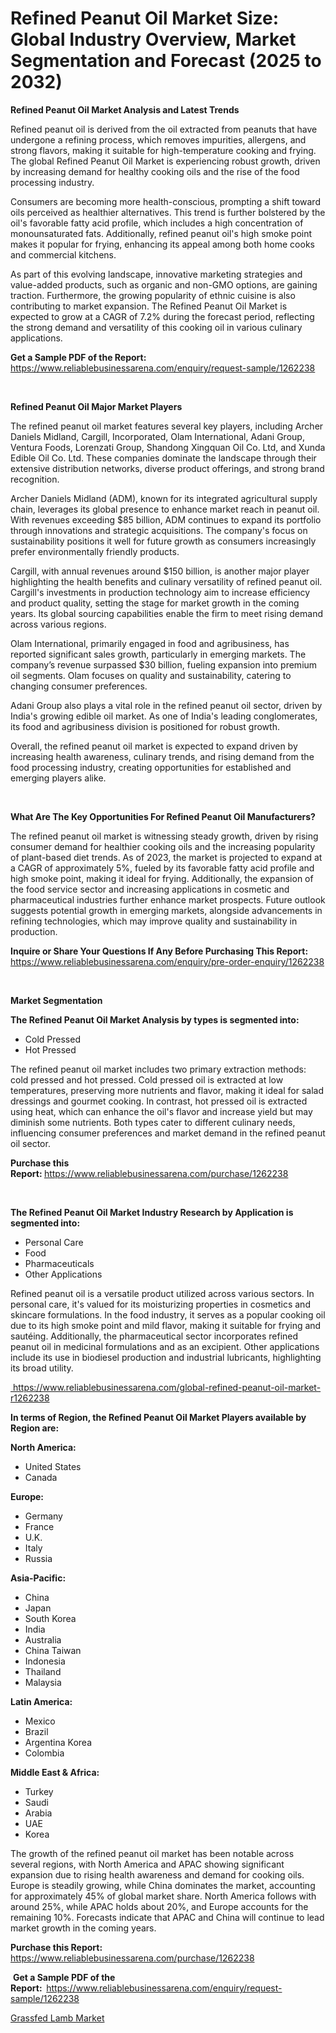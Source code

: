 <p><h1>Refined Peanut Oil Market Size: Global Industry Overview, Market Segmentation and Forecast (2025 to 2032)</h1></p><p><strong>Refined Peanut Oil Market Analysis and Latest Trends</strong></p>
<p><p>Refined peanut oil is derived from the oil extracted from peanuts that have undergone a refining process, which removes impurities, allergens, and strong flavors, making it suitable for high-temperature cooking and frying. The global Refined Peanut Oil Market is experiencing robust growth, driven by increasing demand for healthy cooking oils and the rise of the food processing industry. </p><p>Consumers are becoming more health-conscious, prompting a shift toward oils perceived as healthier alternatives. This trend is further bolstered by the oil's favorable fatty acid profile, which includes a high concentration of monounsaturated fats. Additionally, refined peanut oil's high smoke point makes it popular for frying, enhancing its appeal among both home cooks and commercial kitchens. </p><p>As part of this evolving landscape, innovative marketing strategies and value-added products, such as organic and non-GMO options, are gaining traction. Furthermore, the growing popularity of ethnic cuisine is also contributing to market expansion. The Refined Peanut Oil Market is expected to grow at a CAGR of 7.2% during the forecast period, reflecting the strong demand and versatility of this cooking oil in various culinary applications.</p></p>
<p><strong>Get a Sample PDF of the Report:&nbsp;</strong> <a href="https://www.reliablebusinessarena.com/enquiry/request-sample/1262238?utm_campaign=3211&utm_medium=2&utm_source=Github&utm_content=ia&utm_term=07042025&utm_id=refined-peanut-oil">https://www.reliablebusinessarena.com/enquiry/request-sample/1262238</a></p>
<p>&nbsp;</p>
<p><strong>Refined Peanut Oil Major Market Players</strong></p>
<p><p>The refined peanut oil market features several key players, including Archer Daniels Midland, Cargill, Incorporated, Olam International, Adani Group, Ventura Foods, Lorenzati Group, Shandong Xingquan Oil Co. Ltd, and Xunda Edible Oil Co. Ltd. These companies dominate the landscape through their extensive distribution networks, diverse product offerings, and strong brand recognition.</p><p>Archer Daniels Midland (ADM), known for its integrated agricultural supply chain, leverages its global presence to enhance market reach in peanut oil. With revenues exceeding $85 billion, ADM continues to expand its portfolio through innovations and strategic acquisitions. The company's focus on sustainability positions it well for future growth as consumers increasingly prefer environmentally friendly products.</p><p>Cargill, with annual revenues around $150 billion, is another major player highlighting the health benefits and culinary versatility of refined peanut oil. Cargill's investments in production technology aim to increase efficiency and product quality, setting the stage for market growth in the coming years. Its global sourcing capabilities enable the firm to meet rising demand across various regions.</p><p>Olam International, primarily engaged in food and agribusiness, has reported significant sales growth, particularly in emerging markets. The company’s revenue surpassed $30 billion, fueling expansion into premium oil segments. Olam focuses on quality and sustainability, catering to changing consumer preferences.</p><p>Adani Group also plays a vital role in the refined peanut oil sector, driven by India's growing edible oil market. As one of India's leading conglomerates, its food and agribusiness division is positioned for robust growth.</p><p>Overall, the refined peanut oil market is expected to expand driven by increasing health awareness, culinary trends, and rising demand from the food processing industry, creating opportunities for established and emerging players alike.</p></p>
<p>&nbsp;</p>
<p><strong>What Are The Key Opportunities For Refined Peanut Oil Manufacturers?</strong></p>
<p><p>The refined peanut oil market is witnessing steady growth, driven by rising consumer demand for healthier cooking oils and the increasing popularity of plant-based diet trends. As of 2023, the market is projected to expand at a CAGR of approximately 5%, fueled by its favorable fatty acid profile and high smoke point, making it ideal for frying. Additionally, the expansion of the food service sector and increasing applications in cosmetic and pharmaceutical industries further enhance market prospects. Future outlook suggests potential growth in emerging markets, alongside advancements in refining technologies, which may improve quality and sustainability in production.</p></p>
<p><strong>Inquire or Share Your Questions If Any Before Purchasing This Report:</strong> <a href="https://www.reliablebusinessarena.com/enquiry/pre-order-enquiry/1262238?utm_campaign=3211&utm_medium=2&utm_source=Github&utm_content=ia&utm_term=07042025&utm_id=refined-peanut-oil">https://www.reliablebusinessarena.com/enquiry/pre-order-enquiry/1262238</a></p>
<p>&nbsp;</p>
<p><strong>Market Segmentation</strong></p>
<p><strong>The Refined Peanut Oil Market Analysis by types is segmented into:</strong></p>
<p><ul><li>Cold Pressed</li><li>Hot Pressed</li></ul></p>
<p><p>The refined peanut oil market includes two primary extraction methods: cold pressed and hot pressed. Cold pressed oil is extracted at low temperatures, preserving more nutrients and flavor, making it ideal for salad dressings and gourmet cooking. In contrast, hot pressed oil is extracted using heat, which can enhance the oil's flavor and increase yield but may diminish some nutrients. Both types cater to different culinary needs, influencing consumer preferences and market demand in the refined peanut oil sector.</p></p>
<p><strong>Purchase this Report:&nbsp;</strong><a href="https://www.reliablebusinessarena.com/purchase/1262238?utm_campaign=3211&utm_medium=2&utm_source=Github&utm_content=ia&utm_term=07042025&utm_id=refined-peanut-oil">https://www.reliablebusinessarena.com/purchase/1262238</a></p>
<p>&nbsp;</p>
<p><strong>The Refined Peanut Oil Market Industry Research by Application is segmented into:</strong></p>
<p><ul><li>Personal Care</li><li>Food</li><li>Pharmaceuticals</li><li>Other Applications</li></ul></p>
<p><p>Refined peanut oil is a versatile product utilized across various sectors. In personal care, it's valued for its moisturizing properties in cosmetics and skincare formulations. In the food industry, it serves as a popular cooking oil due to its high smoke point and mild flavor, making it suitable for frying and sautéing. Additionally, the pharmaceutical sector incorporates refined peanut oil in medicinal formulations and as an excipient. Other applications include its use in biodiesel production and industrial lubricants, highlighting its broad utility.</p></p>
<p><a href="https://www.reliablebusinessarena.com/global-refined-peanut-oil-market-r1262238?utm_campaign=3211&utm_medium=2&utm_source=Github&utm_content=ia&utm_term=07042025&utm_id=refined-peanut-oil">&nbsp;https://www.reliablebusinessarena.com/global-refined-peanut-oil-market-r1262238</a></p>
<p><strong>In terms of Region, the Refined Peanut Oil Market Players available by Region are:</strong></p>
<p>
    <p> <strong> North America: </strong>
        <ul>
            <li>United States</li>
            <li>Canada</li>
        </ul>
        </p> 
    <p> <strong> Europe: </strong>
        <ul>
            <li>Germany</li>
            <li>France</li>
            <li>U.K.</li>
            <li>Italy</li>
            <li>Russia</li>
        </ul>
        </p> 
    <p> <strong> Asia-Pacific: </strong>
        <ul>
            <li>China</li>
            <li>Japan</li>
            <li>South Korea</li>
            <li>India</li>
            <li>Australia</li>
            <li>China Taiwan</li>
            <li>Indonesia</li>
            <li>Thailand</li>
            <li>Malaysia</li>
        </ul>
        </p> 
    <p> <strong> Latin America: </strong>
        <ul>
            <li>Mexico</li>
            <li>Brazil</li>
            <li>Argentina Korea</li>
            <li>Colombia</li>
        </ul>
        </p> 
    <p> <strong> Middle East & Africa: </strong>
        <ul>
            <li>Turkey</li>
            <li>Saudi</li>
            <li>Arabia</li>
            <li>UAE</li>
            <li>Korea</li>
        </ul>
    </p>
    </p>
<p><p>The growth of the refined peanut oil market has been notable across several regions, with North America and APAC showing significant expansion due to rising health awareness and demand for cooking oils. Europe is steadily growing, while China dominates the market, accounting for approximately 45% of global market share. North America follows with around 25%, while APAC holds about 20%, and Europe accounts for the remaining 10%. Forecasts indicate that APAC and China will continue to lead market growth in the coming years.</p></p>
<p><strong>Purchase this Report: </strong><a href="https://www.reliablebusinessarena.com/purchase/1262238?utm_campaign=3211&utm_medium=2&utm_source=Github&utm_content=ia&utm_term=07042025&utm_id=refined-peanut-oil">https://www.reliablebusinessarena.com/purchase/1262238</a></p>
<p>&nbsp;<strong>Get a Sample PDF of the Report:&nbsp;&nbsp;</strong><a href="https://www.reliablebusinessarena.com/enquiry/request-sample/1262238?utm_campaign=3211&utm_medium=2&utm_source=Github&utm_content=ia&utm_term=07042025&utm_id=refined-peanut-oil">https://www.reliablebusinessarena.com/enquiry/request-sample/1262238</a></p>
<p><strong></strong></p>
<p><p><a href="https://github.com/guleealhani/Market-Research-Report-List-1/blob/main/grassfed-lamb-market.md?utm_campaign=3211&utm_medium=2&utm_source=Github&utm_content=ia&utm_term=07042025&utm_id=refined-peanut-oil">Grassfed Lamb Market</a></p></p>